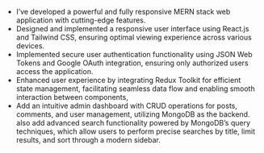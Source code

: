 - I’ve developed a powerful and fully responsive MERN stack web application with cutting-edge features.
- Designed and implemented a responsive user interface using React.js and Tailwind CSS, ensuring optimal
  viewing experience across various devices.
- Implemented secure user authentication functionality using JSON Web Tokens and Google OAuth integration,
  ensuring only authorized users access the application.
- Enhanced user experience by integrating Redux Toolkit for efficient state management, facilitating seamless
  data flow and enabling smooth interaction between components,
- Add an intuitive admin dashboard with CRUD operations for posts, comments, and user management,
  utilizing MongoDB as the backend. also add advanced search functionality powered by MongoDB’s query
  techniques, which allow users to perform precise searches by title, limit results, and sort through a modern
  sidebar.
